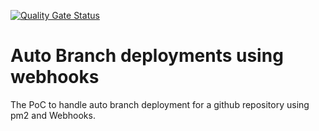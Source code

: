 [![Quality Gate Status](https://sonarcloud.io/api/project_badges/measure?project=pluginfactory_baremetal-express-server&metric=alert_status)](https://sonarcloud.io/dashboard?id=pluginfactory_baremetal-express-server)
# Auto Branch deployments using webhooks
The PoC to handle auto branch deployment for a github repository using pm2 and Webhooks.

